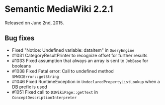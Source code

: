 # Semantic MediaWiki 2.2.1

Released on June 2nd, 2015.

## Bug fixes

* Fixed "Notice: Undefined variable: dataItem" in `QueryEngine`
* #1031 CategoryResultPrinter to recognize offset for further results
* #1033 Fixed assumption that always an array is sent to `JobBase` for booleans
* #1038 Fixed Fatal error: Call to undefined method `SMWDIError::getString`
* #1046 Fixed RuntimeException in `UndeclaredPropertyListLookup` when a DB prefix is used
* #1051 Fixed call to `DIWikiPage::getText` in `ConceptDescriptionInterpreter`
